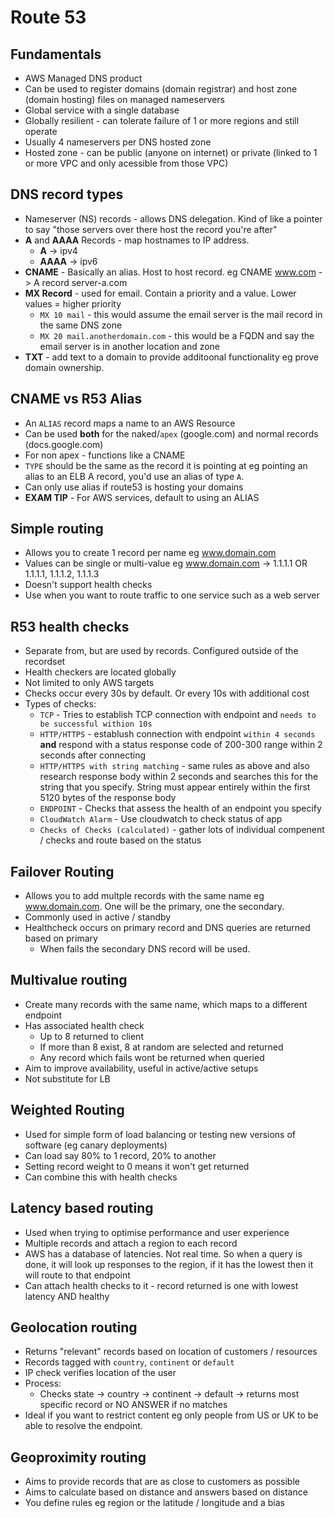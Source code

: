 # Route 53

## Fundamentals
* AWS Managed DNS product
* Can be used to register domains (domain registrar) and host zone (domain hosting) files on managed nameservers
* Global service with a single database
* Globally resilient - can tolerate failure of 1 or more regions and still operate
* Usually 4 nameservers per DNS hosted zone
* Hosted zone - can be public (anyone on internet) or private (linked to 1 or more VPC and only acessible from those VPC)

## DNS record types
* Nameserver (NS) records - allows DNS delegation. Kind of like a pointer to say "those servers over there host the record you're after"
* **A** and **AAAA** Records - map hostnames to IP address. 
    * **A** -> ipv4
    * **AAAA** -> ipv6
* **CNAME** - Basically an alias. Host to host record. eg CNAME www.com -> A record server-a.com
* **MX Record** - used for email. Contain a priority and a value. Lower values = higher priority
    * `MX 10 mail` - this would assume the email server is the mail record in the same DNS zone
    * `MX 20 mail.anotherdomain.com` - this would be a FQDN and say the email server is in another location and zone
* **TXT** - add text to a domain to provide additoonal functionality eg prove domain ownership.

## CNAME vs R53 Alias
* An `ALIAS` record maps a name to an AWS Resource
* Can be used **both** for the naked/`apex` (google.com) and normal records (docs.google.com)
* For non apex - functions like a CNAME
* `TYPE` should be the same as the record it is pointing at eg pointing an alias to an ELB A record, you'd use an alias of type `A`.
* Can only use alias if route53 is hosting your domains
* **EXAM TIP** - For AWS services, default to using an ALIAS

## Simple routing
* Allows you to create 1 record per name eg www.domain.com
* Values can be single or multi-value eg www.domain.com -> 1.1.1.1 OR 1.1.1.1, 1.1.1.2, 1.1.1.3
* Doesn't support health checks
* Use when you want to route traffic to one service such as a web server

## R53 health checks
* Separate from, but are used by records. Configured outside of the recordset
* Health checkers are located globally
* Not limited to only AWS targets
* Checks occur every 30s by default. Or every 10s with additional cost
* Types of checks:
    * `TCP` - Tries to establish TCP connection with endpoint and `needs to be successful withion 10s`
    * `HTTP/HTTPS` - establush connection with endpoint `within 4 seconds` **and** respond with a status response code of 200-300 range within 2 seconds after connecting
    * `HTTP/HTTPS with string matching` - same rules as above and also research response body within 2 seconds and searches this for the string that you specify. String must appear entirely within the first 5120 bytes of the response body
    * `ENDPOINT` - Checks that assess the health of an endpoint you specify
    * `CloudWatch Alarm` - Use cloudwatch to check status of app
    * `Checks of Checks (calculated)` - gather lots of individual compenent / checks and route based on the status

## Failover Routing
* Allows you to add multple records with the same name eg www.domain.com. One will be the primary, one the secondary.
* Commonly used in active / standby
* Healthcheck occurs on primary record and DNS queries are returned based on primary
    * When fails the secondary DNS record will be used.

## Multivalue routing
* Create many records with the same name, which maps to a different endpoint
* Has associated health check
    * Up to 8 returned to client
    * If more than 8 exist, 8 at random are selected and returned
    * Any record which fails wont be returned when queried
* Aim to improve availability, useful in active/active setups
* Not substitute for LB

## Weighted Routing
* Used for simple form of load balancing or testing new versions of software (eg canary deployments)
* Can load say 80% to 1 record, 20% to another
* Setting record weight to 0 means it won't get returned
* Can combine this with health checks

## Latency based routing
* Used when trying to optimise performance and user experience
* Multiple records and attach a region to each record
* AWS has a database of latencies. Not real time. So when a query is done, it will look up responses to the region, if it has the lowest then it will route to that endpoint
* Can attach health checks to it - record returned is one with lowest latency AND healthy

## Geolocation routing
* Returns "relevant" records based on location of customers / resources
* Records tagged with `country`, `continent` or `default`
* IP check verifies location of the user
* Process:
    * Checks state -> country -> continent -> default -> returns most specific record or NO ANSWER if no matches
* Ideal if you want to restrict content eg only people from US or UK to be able to resolve the endpoint.

## Geoproximity routing
* Aims to provide records that are as close to customers as possible
* Aims to calculate based on distance and answers based on distance
* You define rules eg region or the latitude / longitude and a bias


